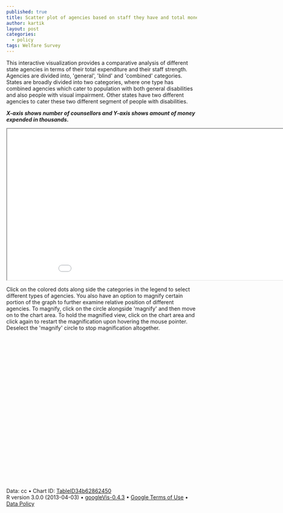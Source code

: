```yaml
---
published: true
title: Scatter plot of agencies based on staff they have and total money they expend
author: kartik
layout: post
categories: 
  - policy
tags: Welfare Survey
---
```


This interactive visualization provides a comparative analysis of different state agencies in terms of their total expenditure and their staff strength. Agencies are divided into, 'general', 'blind' and 'combined' categories. States are broadly divided into two categories, where one type has combined agencies which cater to population with both general disabilities and also people with visual impairment. Other states have two different agencies to cater these two different segment of people with disabilities.

***X-axis shows number of counsellors and Y-axis shows amount of money expended in thousands.***

  <iframe seamless="seamless" scrolling="no" src="/coun_coun.html" width="960" height="400"></iframe>
  
Click on the colored dots along side the categories in the legend to select different types of agencies. You also have an option to magnify certain portion of the graph to further examine relative position of different agencies. To magnify, click on the circle alongside 'magnify' and then move on to the chart area. To hold the magnified view, click on the chart area and click again to restart the magnification upon hovering the mouse pointer. Deselect the 'magnify' circle to stop magnification altogether.

<script type="text/javascript">
 
// jsData 
function gvisDataTableID34b62862450 () {
  var data = new google.visualization.DataTable();
  var datajson =
[
 [
 "Alabama",
"Combined",
0,
199 
],
[
 "Alaska",
"Combined",
1537,
39 
],
[
 "American Samoa",
"Combined",
205,
4 
],
[
 "Arizona",
"Combined",
12780,
187 
],
[
 "Arkansas",
"Blind",
489,
37 
],
[
 "California",
"Combined",
44869,
724 
],
[
 "Colorado",
"Combined",
10907,
111 
],
[
 "Connecticut",
"Blind",
191,
17 
],
[
 "Connecticut",
"General",
4443,
77 
],
[
 "Delaware",
"Blind",
156,
7 
],
[
 "Delaware",
"General",
6982,
34 
],
[
 "District of Columbia",
"Combined",
0,
54 
],
[
 "Florida",
"Blind",
0,
54 
],
[
 "Florida",
"General",
26667,
439 
],
[
 "Georgia",
"Combined",
15339,
262 
],
[
 "Guam",
"Combined",
2,
8 
],
[
 "Hawaii",
"Combined",
1319,
34 
],
[
 "Idaho",
"Blind",
0,
11 
],
[
 "Idaho",
"General",
7136,
69 
],
[
 "Illinois",
"Combined",
23174,
365 
],
[
 "Indiana",
"Combined",
11472,
186 
],
[
 "Iowa",
"Blind",
239,
20 
],
[
 "Iowa",
"General",
28689,
107 
],
[
 "Kansas",
"Combined",
4186,
83 
],
[
 "Kentucky",
"General",
22660,
144 
],
[
 "Kentucky",
"Blind",
765,
16 
],
[
 "Louisiana",
"Combined",
19263,
104 
],
[
 "Maine",
"General",
5074,
89 
],
[
 "Maine",
"Blind",
304,
24 
],
[
 "Maryland",
"Combined",
14005,
170 
],
[
 "Massachusetts",
"Blind",
1002,
48 
],
[
 "Massachusetts",
"General",
11195,
256 
],
[
 "Michigan",
"Blind",
1040,
36 
],
[
 "Michigan",
"General",
22068,
269 
],
[
 "Minnesota",
"General",
6782,
154 
],
[
 "Minnesota",
"Blind",
0,
20 
],
[
 "Mississippi",
"Combined",
13356,
135 
],
[
 "Missouri",
"General",
15865,
147 
],
[
 "Missouri",
"Blind",
839,
17 
],
[
 "Montana",
"Combined",
2743,
39 
],
[
 "Nebraska",
"Blind",
491,
22 
],
[
 "Nebraska",
"General",
2180,
77 
],
[
 "Nevada",
"Combined",
1537,
49 
],
[
 "New Hampshire",
"Combined",
0,
51 
],
[
 "New Jersey",
"Blind",
500,
42 
],
[
 "New Jersey",
"General",
16241,
116 
],
[
 "New Mexico",
"Blind",
197,
8 
],
[
 "New Mexico",
"General",
6031,
80 
],
[
 "New York",
"Blind",
74,
65 
],
[
 "New York",
"General",
47336,
436 
],
[
 "North Carolina",
"Blind",
1563,
35 
],
[
 "North Carolina",
"General",
34788,
344 
],
[
 "North Dakota",
"Combined",
3159,
54 
],
[
 "Northern Marianas",
"Combined",
97,
3 
],
[
 "Ohio",
"Combined",
0,
259 
],
[
 "Oklahoma",
"Combined",
12860,
204 
],
[
 "Oregon",
"Blind",
264,
16 
],
[
 "Oregon",
"General",
4837,
121 
],
[
 "Pennsylvania",
"Combined",
18469,
416 
],
[
 "Puerto Rico",
"Combined",
22413,
295 
],
[
 "Rhode Island",
"Combined",
4702,
48 
],
[
 "South Carolina",
"Blind",
387,
28 
],
[
 "South Carolina",
"General",
5105,
235 
],
[
 "South Dakota",
"Blind",
169,
9 
],
[
 "South Dakota",
"General",
2162,
43 
],
[
 "Tennessee",
"Combined",
9350,
252 
],
[
 "Texas",
"Blind",
3914,
134 
],
[
 "Texas",
"General",
18953,
548 
],
[
 "Utah",
"Combined",
467,
129 
],
[
 "Vermont",
"Blind",
144,
4 
],
[
 "Vermont",
"General",
4850,
70 
],
[
 "Virgin Islands",
"Combined",
121,
10 
],
[
 "Virginia",
"Blind",
714,
17 
],
[
 "Virginia",
"General",
20253,
273 
],
[
 "Washington",
"Blind",
259,
16 
],
[
 "Washington",
"General",
4539,
119 
],
[
 "West Virginia",
"Combined",
0,
110 
],
[
 "Wisconsin",
"Combined",
22490,
166 
],
[
 "Wyoming",
"Combined",
1721,
29 
] 
];
data.addColumn('string','State Name');
data.addColumn('string','Agency');
data.addColumn('number','Client');
data.addColumn('number','Staff');
data.addRows(datajson);
return(data);
}
 
// jsDrawChart
function drawChartTableID34b62862450() {
  var data = gvisDataTableID34b62862450();
  var options = {};
options["allowHtml"] = true;
options["height"] =    400;

     var chart = new google.visualization.Table(
       document.getElementById('TableID34b62862450')
     );
     chart.draw(data,options);
    

}
  
 
// jsDisplayChart
(function() {
  var pkgs = window.__gvisPackages = window.__gvisPackages || [];
  var callbacks = window.__gvisCallbacks = window.__gvisCallbacks || [];
  var chartid = "table";

  // Manually see if chartid is in pkgs (not all browsers support Array.indexOf)
  var i, newPackage = true;
  for (i = 0; newPackage && i < pkgs.length; i++) {
    if (pkgs[i] === chartid)
      newPackage = false;
  }
  if (newPackage)
    pkgs.push(chartid);

  // Add the drawChart function to the global list of callbacks
  callbacks.push(drawChartTableID34b62862450);
})();
function displayChartTableID34b62862450() {
  var pkgs = window.__gvisPackages = window.__gvisPackages || [];
  var callbacks = window.__gvisCallbacks = window.__gvisCallbacks || [];
  window.clearTimeout(window.__gvisLoad);
  // The timeout is set to 100 because otherwise the container div we are
  // targeting might not be part of the document yet
  window.__gvisLoad = setTimeout(function() {
    var pkgCount = pkgs.length;
    google.load("visualization", "1", { packages:pkgs, callback: function() {
      if (pkgCount != pkgs.length) {
        // Race condition where another setTimeout call snuck in after us; if
        // that call added a package, we must not shift its callback
        return;
      }
      while (callbacks.length > 0)
        callbacks.shift()();
    } });
  }, 100);
}
 
// jsFooter
 </script>
 
<!-- jsChart -->  
<script type="text/javascript" src="https://www.google.com/jsapi?callback=displayChartTableID34b62862450"></script>
 
<!-- divChart -->
  
<div id="TableID34b62862450"
  style="width: 600px; height: 400px;">
</div>
 <div><span>Data: cc &#8226; Chart ID: <a href="Chart_TableID34b62862450.html">TableID34b62862450</a></span><br /> 

<span> 
R version 3.0.0 (2013-04-03) &#8226; <a href="http://code.google.com/p/google-motion-charts-with-r/">googleVis-0.4.3</a>
&#8226; <a href="https://developers.google.com/terms/">Google Terms of Use</a> &#8226; <a href="https://google-developers.appspot.com/chart/interactive/docs/gallery/table.html#Data_Policy">Data Policy</a>
</span></div>
